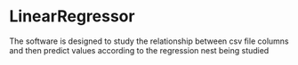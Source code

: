 # LinearRegressor
The software is designed to study the relationship between csv file columns and then predict values ​​according to the regression nest being studied
